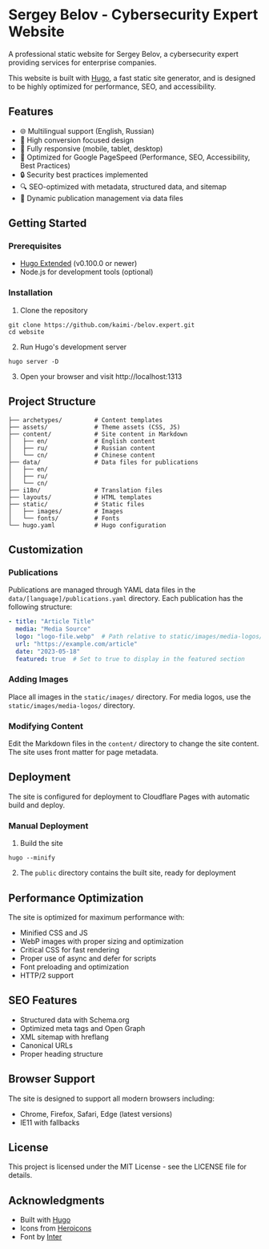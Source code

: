 # Sergey Belov - Cybersecurity Expert Website

A professional static website for Sergey Belov, a cybersecurity expert providing services for enterprise companies.

This website is built with [Hugo](https://gohugo.io/), a fast static site generator, and is designed to be highly optimized for performance, SEO, and accessibility.

## Features

- 🌐 Multilingual support (English, Russian)
- 🎯 High conversion focused design
- 📱 Fully responsive (mobile, tablet, desktop)
- 🚀 Optimized for Google PageSpeed (Performance, SEO, Accessibility, Best Practices)
- 🔒 Security best practices implemented
- 🔍 SEO-optimized with metadata, structured data, and sitemap
- 📄 Dynamic publication management via data files

## Getting Started

### Prerequisites

- [Hugo Extended](https://gohugo.io/installation/) (v0.100.0 or newer)
- Node.js for development tools (optional)

### Installation

1. Clone the repository
```
git clone https://github.com/kaimi-/belov.expert.git
cd website
```

2. Run Hugo's development server
```
hugo server -D
```

3. Open your browser and visit http://localhost:1313

## Project Structure

```
├── archetypes/         # Content templates
├── assets/             # Theme assets (CSS, JS)
├── content/            # Site content in Markdown
│   ├── en/             # English content
│   ├── ru/             # Russian content
│   └── cn/             # Chinese content
├── data/               # Data files for publications
│   ├── en/
│   ├── ru/
│   └── cn/
├── i18n/               # Translation files
├── layouts/            # HTML templates
├── static/             # Static files
│   ├── images/         # Images
│   └── fonts/          # Fonts
└── hugo.yaml           # Hugo configuration
```

## Customization

### Publications

Publications are managed through YAML data files in the `data/[language]/publications.yaml` directory. Each publication has the following structure:

```yaml
- title: "Article Title"
  media: "Media Source"
  logo: "logo-file.webp"  # Path relative to static/images/media-logos/
  url: "https://example.com/article"
  date: "2023-05-18"
  featured: true  # Set to true to display in the featured section
```

### Adding Images

Place all images in the `static/images/` directory. For media logos, use the `static/images/media-logos/` directory.

### Modifying Content

Edit the Markdown files in the `content/` directory to change the site content. The site uses front matter for page metadata.

## Deployment

The site is configured for deployment to Cloudflare Pages with automatic build and deploy.

### Manual Deployment

1. Build the site
```
hugo --minify
```

2. The `public` directory contains the built site, ready for deployment

## Performance Optimization

The site is optimized for maximum performance with:

- Minified CSS and JS
- WebP images with proper sizing and optimization
- Critical CSS for fast rendering
- Proper use of async and defer for scripts
- Font preloading and optimization
- HTTP/2 support

## SEO Features

- Structured data with Schema.org
- Optimized meta tags and Open Graph
- XML sitemap with hreflang
- Canonical URLs
- Proper heading structure

## Browser Support

The site is designed to support all modern browsers including:

- Chrome, Firefox, Safari, Edge (latest versions)
- IE11 with fallbacks

## License

This project is licensed under the MIT License - see the LICENSE file for details.

## Acknowledgments

- Built with [Hugo](https://gohugo.io/)
- Icons from [Heroicons](https://heroicons.com/)
- Font by [Inter](https://rsms.me/inter/) 